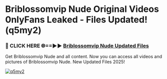 # Briblossomvip Nude Original Videos 0nlyFans Leaked - Files Updated! (q5my2)

<h3>🔴 CLICK HERE 🌐==►► <a href="https://tinyurl.com/yrmya6cz" rel="nofollow">Briblossomvip Nude Updated Files</a></h3>

Get Briblossomvip Nude and all content. Now you can access all videos and pictures of Briblossomvip Nude. New Updated Files 2025!

[![q5my2](https://i.imgur.com/FMdXYCs.gif)](https://tinyurl.com/yrmya6cz)
